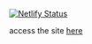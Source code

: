 [![Netlify Status](https://api.netlify.com/api/v1/badges/6147547f-0c47-4ade-98c8-93c0bc14d6f2/deploy-status)](https://app.netlify.com/sites/upbeat-goodall-dfafdc/deploys)

access the site [here](https://upbeat-goodall-dfafdc.netlify.app/)
